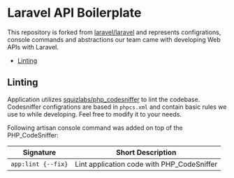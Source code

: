 # Laravel API Boilerplate

This repository is forked from [laravel/laravel](https://github.com/laravel/laravel) and represents configrations, console commands and abstractions our team came with developing Web APIs with Laravel.

-   [Linting](#linting)

## Linting

Application utilizes [squizlabs/php_codesniffer](https://github.com/squizlabs/PHP_CodeSniffer) to lint the codebase.
Codesniffer configrations are based in `phpcs.xml` and contain basic rules we use to while developing. Feel free to modify it to your needs.

Following artisan console command was added on top of the PHP_CodeSniffer:

| Signature          | Short Description                          |
| ------------------ | ------------------------------------------ |
| `app:lint {--fix}` | Lint application code with PHP_CodeSniffer |
